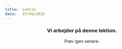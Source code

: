 ```yaml
---
title:  Lektie
date:   07/06/2018
---
```


### <center>Vi arbejder på denne lektion.</center>
<center>Prøv igen senere.</center>
